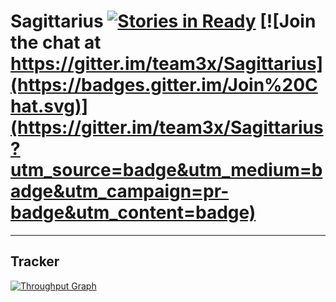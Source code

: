 # Sagittarius [![Stories in Ready](https://badge.waffle.io/GreatDevelopers/Yaadein.svg?label=ready&title=Ready)](http://waffle.io/GreatDevelopers/Yaadein) [![Join the chat at https://gitter.im/team3x/Sagittarius](https://badges.gitter.im/Join%20Chat.svg)](https://gitter.im/team3x/Sagittarius?utm_source=badge&utm_medium=badge&utm_campaign=pr-badge&utm_content=badge)

-------------

## Tracker
[![Throughput Graph](https://graphs.waffle.io/GreatDevelopers/Yaadein/throughput.svg)](https://waffle.io/GreatDevelopers/Yaadein/metrics) 
